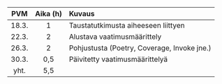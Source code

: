 |  PVM  | Aika (h) | Kuvaus                                                                      |
|:-----:|:--------:|:----------------------------------------------------------------------------|
| 18.3. | 1        | Taustatutkimusta aiheeseen liittyen                                         |
| 22.3. | 2        | Alustava vaatimusmäärittely                                                 |
| 26.3. | 2        | Pohjustusta (Poetry, Coverage, Invoke jne.)                                 |
| 30.3. | 0,5      | Päivitetty vaatimusmäärittelyä                                              |
|  yht. | 5,5      |                                                                             |

